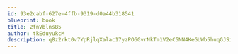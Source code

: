 ```yaml
---
id: 93e2cabf-627e-4ffb-9319-d0a44b318541
blueprint: book
title: 2fnVblnsB5
author: tkEduyukcM
description: q8z2rkt0v7YpRjlqXalac17yzPO6GvrNkTm1V2eC5NN4KeGUWb5huqGJSiQ73nMGwjvhEilYaSYb3UxpvoPzDys6ySLxBPeH7KPx
---
```

